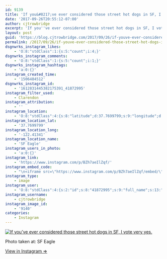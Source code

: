 ```yaml
---
id: 9139
title: 'If you&#8217;ve ever considered those street hot dogs in SF, I vote very yes.'
date: '2017-09-26T20:55:12-07:00'
author: cjtrowbridge
excerpt: 'If you''ve ever considered those street hot dogs in SF, I vote very yes.'
layout: post
guid: 'https://blog.cjtrowbridge.com/2017/09/26/if-youve-ever-considered-those-street-hot-dogs-in-sf-i-vote-very-yes/'
permalink: /2017/09/26/if-youve-ever-considered-those-street-hot-dogs-in-sf-i-vote-very-yes/
dsgnwrks_instagram_likes:
    - 'O:8:"stdClass":1:{s:5:"count";i:4;}'
dsgnwrks_instagram_comments:
    - 'O:8:"stdClass":1:{s:5:"count";i:1;}'
dsgnwrks_instagram_hashtags:
    - 'a:0:{}'
instagram_created_time:
    - '1506484512'
dsgnwrks_instagram_id:
    - '1612831445382175391_41872995'
instagram_filter_used:
    - Clarendon
instagram_attribution:
    - ''
instagram_location:
    - 'O:8:"stdClass":4:{s:8:"latitude";d:37.7699799;s:9:"longitude";d:-122.41341;s:4:"name";s:8:"SF Eagle";s:2:"id";i:313890975;}'
instagram_location_lat:
    - '37.7699799'
instagram_location_long:
    - '-122.41341'
instagram_location_name:
    - 'SF Eagle'
instagram_users_in_photo:
    - 'a:0:{}'
instagram_link:
    - 'https://www.instagram.com/p/BZh7aeIlZqf/'
instagram_embed_code:
    - "\n<iframe src=\"https://www.instagram.com/p/BZh7aeIlZqf/embed/\" width=\"612\" height=\"710\" frameborder=\"0\" scrolling=\"no\" allowtransparency=\"true\" class=\"insta-image-embed\"></iframe>\n"
instagram_type:
    - image
instagram_user:
    - 'O:8:"stdClass":4:{s:2:"id";s:8:"41872995";s:9:"full_name";s:13:"CJ Trowbridge";s:15:"profile_picture";s:96:"https://scontent.cdninstagram.com/t51.2885-19/s150x150/13724650_1188772791164794_142557231_a.jpg";s:8:"username";s:12:"cjtrowbridge";}'
instagram_username:
    - cjtrowbridge
instagram_image_id:
    - '9140'
categories:
    - Instagram
---
```


[![If you’ve ever considered those street hot dogs in SF, I vote very yes.](https://blog.cjtrowbridge.com/wp-content/uploads/2017/09/1506484512-1-1.jpg)](https://www.instagram.com/p/BZh7aeIlZqf/)

Photo taken at: SF Eagle

[View in Instagram ⇒](https://www.instagram.com/p/BZh7aeIlZqf/)